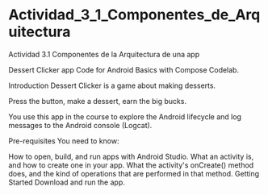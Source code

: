 # Actividad_3_1_Componentes_de_Arquitectura
Actividad 3.1 Componentes de la Arquitectura de una app

Dessert Clicker app
Code for Android Basics with Compose Codelab.

Introduction
Dessert Clicker is a game about making desserts.

Press the button, make a dessert, earn the big bucks.

You use this app in the course to explore the Android lifecycle and log messages to the Android console (Logcat).

Pre-requisites
You need to know:

How to open, build, and run apps with Android Studio.
What an activity is, and how to create one in your app.
What the activity's onCreate() method does, and the kind of operations that are performed in that method.
Getting Started
Download and run the app.

